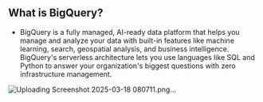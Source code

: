 ## What is BigQuery? 
- BigQuery is a fully managed, AI-ready data platform that helps you manage and analyze your data with built-in features like machine learning, search, geospatial analysis, and business intelligence. BigQuery's serverless architecture lets you use languages like SQL and Python to answer your organization's biggest questions with zero infrastructure management.

![Uploading Screenshot 2025-03-18 080711.png…]()

